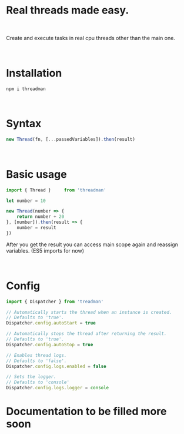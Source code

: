 # **Real threads made easy.**

<br />

Create and execute tasks in real cpu threads other than the main one.

<br />

# Installation
```
npm i threadman
```


<br />

# Syntax

```js
new Thread(fn, [...passedVariables]).then(result)
```

<br />

# Basic usage

```js
import { Thread }     from 'threadman'

let number = 10

new Thread(number => {
    return number + 20
}, [number]).then(result => {
    number = result
})
```
After you get the result you can access main scope again and reassign variables. (ES5 imports for now)

<br />

# Config

```js
import { Dispatcher } from 'treadman'

// Automatically starts the thread when an instance is created.
// Defaults to 'true'.
Dispatcher.config.autoStart = true

// Automatically stops the thread after returning the result.
// Defaults to 'true'.
Dispatcher.config.autoStop = true

// Enables thread logs.
// Defaults to 'false'.
Dispatcher.config.logs.enabled = false

// Sets the logger.
// Defaults to 'console'
Dispatcher.config.logs.logger = console
```

# **Documentation to be filled more soon**